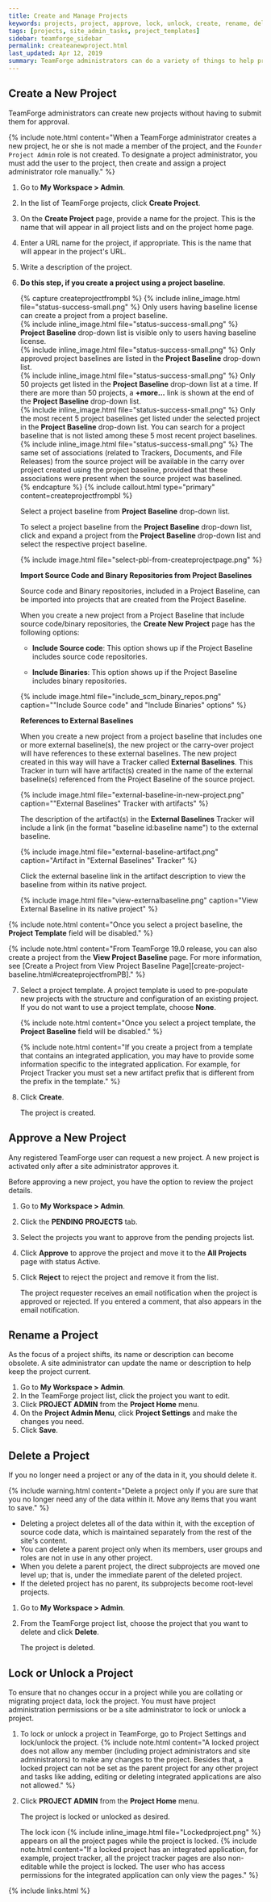 ```yaml
---
title: Create and Manage Projects
keywords: projects, project, approve, lock, unlock, create, rename, delete, templates, categories, parent, child, subproject
tags: [projects, site_admin_tasks, project_templates]
sidebar: teamforge_sidebar
permalink: createanewproject.html
last_updated: Apr 12, 2019
summary: TeamForge administrators can do a variety of things to help projects on the site be successful.
---
```

## Create a New Project

TeamForge administrators can create new projects without having to submit them for approval.

{% include note.html content="When a TeamForge administrator creates a new project, he or she is not made a member of the project, and the `Founder Project Admin` role is not created. To designate a project administrator, you must add the user to the project, then create and assign a project administrator role manually." %}

1. Go to **My Workspace > Admin**.
2. In the list of TeamForge projects, click **Create Project**.
3. On the **Create Project** page, provide a name for the project. This is the name that will appear in all project lists and on the project home page.
4. Enter a URL name for the project, if appropriate. This is the name that will appear in the project's URL.
5. Write a description of the project.
6. **Do this step, if you create a project using a project baseline**. 

   {% capture createprojectfrompbl %}
   {% include inline_image.html file="status-success-small.png" %} Only users having baseline license can create a project from a project baseline. <br>
   {% include inline_image.html file="status-success-small.png" %} **Project Baseline** drop-down list is visible only to users having baseline license.<br>
   {% include inline_image.html file="status-success-small.png" %} Only approved project baselines are listed in the **Project Baseline** drop-down list. <br>
   {% include inline_image.html file="status-success-small.png" %} Only 50 projects get listed in the **Project Baseline** drop-down list at a time. If there are more than 50 projects, a **+more...** link is shown at the end of the **Project Baseline** drop-down list.<br>
   {% include inline_image.html file="status-success-small.png" %} Only the most recent 5 project baselines get listed under the selected project in the **Project Baseline** drop-down list. You can search for a project baseline that is not listed among these 5 most recent project baselines.<br>
   {% include inline_image.html file="status-success-small.png" %} The same set of associations (related to Trackers, Documents, and File Releases) from the source project will be available in the carry over project created using the project baseline, provided that these associations were present when the source project was baselined.   
   {% endcapture %}
   {% include callout.html type="primary" content=createprojectfrompbl %}

   Select a project baseline from **Project Baseline** drop-down list.

   To select a project baseline from the **Project Baseline** drop-down list, click and expand a project from the **Project Baseline** drop-down list and select the respective project baseline. 

   {% include image.html file="select-pbl-from-createprojectpage.png" %}   

   **Import Source Code and Binary Repositories from Project Baselines**

   Source code and Binary repositories, included in a Project Baseline, can be imported into projects that are created from the Project Baseline.

   When you create a new project from a Project Baseline that include source code/binary repositories, the **Create New Project** page has the following options:

   * **Include Source code**: This option shows up if the Project Baseline includes source code repositories.

   * **Include Binaries**: This option shows up if the Project Baseline includes binary repositories.

   {% include image.html file="include_scm_binary_repos.png" caption="\"Include Source code\" and \"Include Binaries\"  options" %}


   **References to External Baselines**

   When you create a new project from a project baseline that includes one or more external baseline(s), the new project or the carry-over project will have references to these external baselines. The new project created in this way will have a Tracker called **External Baselines**. This Tracker in turn will have artifact(s) created in the name of the external baseline(s) referenced from the Project Baseline of the source project. 

   {% include image.html file="external-baseline-in-new-project.png" caption="\"External Baselines\" Tracker with artifacts" %}

   The description of the artifact(s) in the **External Baselines** Tracker will include a link (in the format "baseline id:baseline name") to the external baseline.  

   {% include image.html file="external-baseline-artifact.png" caption="Artifact in \"External Baselines\" Tracker" %}

   Click the external baseline link in the artifact description to view the baseline from within its native project.

   {% include image.html file="view-externalbaseline.png" caption="View External Baseline in its native project" %}

 {% include note.html content="Once you select a project baseline, the **Project Template** field will be disabled." %}

 {% include note.html content="From TeamForge 19.0 release, you can also create a project from the **View Project Baseline** page. For more information, see [Create a Project from View Project Baseline Page][create-project-baseline.html#createprojectfromPB]." %}

7. Select a project template.
   A project template is used to pre-populate new projects with the structure and configuration of an existing project. If you do not want to use a project template, choose **None**.
    
   {% include note.html content="Once you select a project template, the **Project Baseline** field will be disabled." %}

   {% include note.html content="If you create a project from a template that contains an integrated application, you may have to provide some information specific to the integrated application. For example, for Project Tracker you must set a new artifact prefix that is different from the prefix in the template." %}
8. Click **Create**.
   
   The project is created.

## Approve a New Project
Any registered TeamForge user can request a new project. A new project is activated only after a site administrator approves it.

Before approving a new project, you have the option to review the project details.

1. Go to **My Workspace > Admin**.
2. Click the **PENDING PROJECTS** tab.
3. Select the projects you want to approve from the pending projects list.
4. Click **Approve** to approve the project and move it to the **All Projects** page with status Active.
5. Click **Reject** to reject the project and remove it from the list.
   
   The project requester receives an email notification when the project is approved or rejected. If you entered a comment, that also appears in the email notification.

## Rename a Project
As the focus of a project shifts, its name or description can become obsolete. A site administrator can update the name or description to help keep the project current.

1. Go to **My Workspace > Admin**.
2. In the TeamForge project list, click the project you want to edit.
3. Click **PROJECT ADMIN** from the **Project Home** menu.
4. On the **Project Admin Menu**, click **Project Settings** and make the changes you need.
5. Click **Save**.

## Delete a Project
If you no longer need a project or any of the data in it, you should delete it.

{% include warning.html content="Delete a project only if you are sure that you no longer need any of the data within it. Move any items that you want to save." %}

* Deleting a project deletes all of the data within it, with the exception of source code data, which is maintained separately from the rest of the site's content.
* You can delete a parent project only when its members, user groups and roles are not in use in any other project.
* When you delete a parent project, the direct subprojects are moved one level up; that is, under the immediate parent of the deleted project.
* If the deleted project has no parent, its subprojects become root-level projects.

1. Go to **My Workspace > Admin**.
2. From the TeamForge project list, choose the project that you want to delete and click **Delete**.
   
   The project is deleted.

## Lock or Unlock a Project
To ensure that no changes occur in a project while you are collating or migrating project data, lock the project. You must have project administration permissions or be a site administrator to lock or unlock a project.

1. To lock or unlock a project in TeamForge, go to Project Settings and lock/unlock the project.
   {% include note.html content="A locked project does not allow any member (including project administrators and site administrators) to make any changes to the project. Besides that, a locked project can not be set as the parent project for any other project and tasks like adding, editing or deleting integrated applications are also not allowed." %}
2. Click **PROJECT ADMIN** from the **Project Home** menu.
   
   The project is locked or unlocked as desired. 

   The lock icon {% include inline_image.html file="Lockedproject.png" %} appears on all the project pages while the project is locked.
   {% include note.html content="If a locked project has an integrated application, for example, project tracker, all the project tracker pages are also non-editable while the project is locked. The user who has access permissions for the integrated application can only view the pages." %}


{% include links.html %}